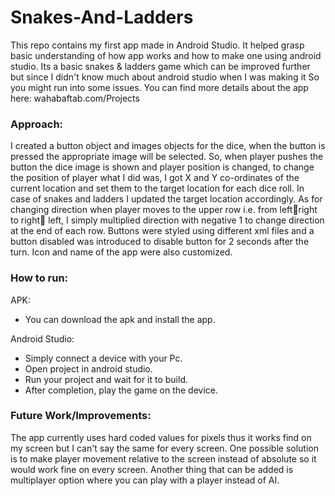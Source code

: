 # Snakes-And-Ladders

This repo contains my first app made in Android Studio. It helped grasp basic understanding of how app works and how to make one using android studio. Its a basic snakes & ladders game which can be improved further but since I didn't know much about android studio when I was making it So you might run into some issues. You can find more details about the app here: wahabaftab.com/Projects


### Approach:
I created a button object and images objects for the dice, when the button is pressed the appropriate image will be selected. So, when player pushes the button the dice image is shown and player position is changed, to change the position of player what I did was, I got X and Y co-ordinates of the current location and set them to the target location for each dice roll. In case of snakes and ladders I updated the target location accordingly. As for changing direction when player moves to the upper row i.e. from leftright to right left, I simply multiplied direction with negative 1 to change direction at the end of each row.
Buttons were styled using different xml files and a button disabled was introduced to disable button for 2 seconds after the turn.
Icon and name of the app were also customized.

### How to run:

APK:
* You can download the apk and install the app.

Android Studio:
*  Simply connect a device with your Pc.
* Open project in android studio.
* Run your project and wait for it to build.
* After completion, play the game on the device.

### Future Work/Improvements:
The app currently uses hard coded values for pixels thus it works find on my screen but I can't say the same for every screen. One possible solution is to make player movement relative to the screen instead of absolute so it would work fine on every screen. Another thing that can be added is multiplayer option where you can play with a player instead of AI.
